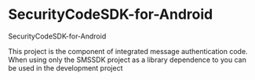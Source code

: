 SecurityCodeSDK-for-Android
===========================

SecurityCodeSDK-for-Android

This project is the component of integrated message authentication code.
When using only the SMSSDK project as a library dependence to you can be used in the development project
